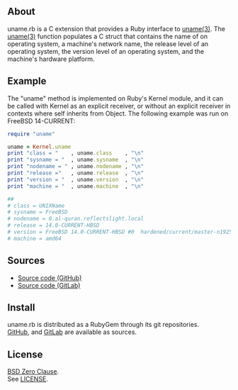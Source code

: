## About

uname.rb is a C extension that provides a Ruby interface to
[uname(3)](https://man.freebsd.org/cgi/man.cgi?query=uname&sektion=3).
The
[uname(3)](https://man.freebsd.org/cgi/man.cgi?query=uname&sektion=3)
function populates a C struct that contains the name of on operating
system, a machine's network name, the release level of an operating system,
the version level of an operating system, and the machine's hardware platform.

## Example

The "uname" method is implemented on Ruby's Kernel module, and it can be called
with Kernel as an explicit receiver, or without an explicit receiver in contexts
where self inherits from Object. The following example was run on FreeBSD 14-CURRENT:

```ruby
require "uname"

uname = Kernel.uname
print "class = "    , uname.class    , "\n"
print "sysname = "  , uname.sysname  , "\n"
print "nodename = " , uname.nodename , "\n"
print "release ="   , uname.release  , "\n"
print "version = "  , uname.version  , "\n"
print "machine = "  , uname.machine  , "\n"

##
# class = UNIXName
# sysname = FreeBSD
# nodename = 0.al-quran.reflectslight.local
# release = 14.0-CURRENT-HBSD
# version = FreeBSD 14.0-CURRENT-HBSD #0  hardened/current/master-n192545-c7d6d4bb487: ...
# machine = amd64
```

## Sources

* [Source code (GitHub)](https://github.com/0x1eef/uname.rb#readme)
* [Source code (GitLab)](https://gitlab.com/0x1eef/uname.rb#about)

## Install

uname.rb is distributed as a RubyGem through its git repositories. <br>
[GitHub](https://github.com/0x1eef/uname.rb),
and
[GitLab](https://gitlab.com/0x1eef/uname.rb)
are available as sources.

## License

[BSD Zero Clause](https://choosealicense.com/licenses/0bsd/).
<br>
See [LICENSE](./LICENSE).

